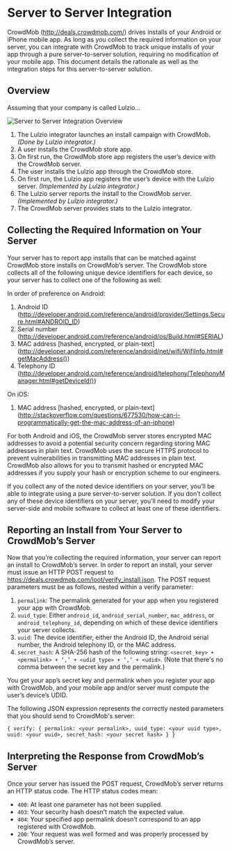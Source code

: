 Server to Server Integration
============================

CrowdMob (http://deals.crowdmob.com/) drives installs of your Android or
iPhone mobile app.  As long as you collect the required information on your
server, you can integrate with CrowdMob to track unique installs of your app
through a pure server-to-server solution, requiring no modification of your
mobile app.  This document details the rationale as well as the integration
steps for this server-to-server solution.



Overview
--------

Assuming that your company is called Lulzio...

![Server to Server Integration Overview](https://lh3.googleusercontent.com/QZJcEpEqWbE8w3Lo5zwR4O0zcTcpxzTn5NlDQjxWyt6sB4h_sFoYrrBuBQFrfsOJS6l9QJTuONtCOTHGRqamiHh6NH-lcKTuAZE7bTTs6K44wlypPZg "Server to Server Integration Overview")

1. The Lulzio integrator launches an install campaign with CrowdMob.  *(Done by Lulzio integrator.)*
2. A user installs the CrowdMob store app.
3. On first run, the CrowdMob store app registers the user’s device with the CrowdMob server.
4. The user installs the Lulzio app through the CrowdMob store.
5. On first run, the Lulzio app registers the user’s device with the Lulzio server.  *(Implemented by Lulzio integrator.)*
6. The Lulzio server reports the install to the CrowdMob server.  *(Implemented by Lulzio integrator.)*
7. The CrowdMob server provides stats to the Lulzio integrator.



Collecting the Required Information on Your Server
--------------------------------------------------

Your server has to report app installs that can be matched against CrowdMob
store installs on CrowdMob’s server.  The CrowdMob store collects all of the
following unique device identifiers for each device, so your server has to
collect one of the following as well:

In order of preference on Android:

1. Android ID (http://developer.android.com/reference/android/provider/Settings.Secure.html#ANDROID_ID)
2. Serial number (http://developer.android.com/reference/android/os/Build.html#SERIAL)
3. MAC address \[hashed, encrypted, or plain-text\] (http://developer.android.com/reference/android/net/wifi/WifiInfo.html#getMacAddress())
4. Telephony ID (http://developer.android.com/reference/android/telephony/TelephonyManager.html#getDeviceId())

On iOS:

1. MAC address \[hashed, encrypted, or plain-text\] (http://stackoverflow.com/questions/677530/how-can-i-programmatically-get-the-mac-address-of-an-iphone)

For both Android and iOS, the CrowdMob server stores encrypted MAC addresses
to avoid a potential security concern regarding storing MAC addresses in plain
text.  CrowdMob uses the secure HTTPS protocol to prevent vulnerabilities in
transmitting MAC addresses in plain text. CrowdMob also allows for you to
transmit hashed or encrypted MAC addresses if you supply your hash or
encryption scheme to our engineers.

If you collect any of the noted device identifiers on your server, you’ll be
able to integrate using a pure server-to-server solution.  If you don’t
collect any of these device identifiers on your server, you’ll need to
modify your server-side and mobile software to collect at least one of these
identifiers.



Reporting an Install from Your Server to CrowdMob’s Server
----------------------------------------------------------

Now that you’re collecting the required information, your server can report
an install to CrowdMob’s server.  In order to report an install, your server
must issue an HTTP POST request to https://deals.crowdmob.com/loot/verify_install.json.
The POST request parameters must be as follows, nested within a verify
parameter:

1. `permalink`:  The permalink generated for your app when you registered your app with CrowdMob.
2. `uuid_type`:  Either `android_id`, `android_serial_number`, `mac_address`, or `android_telephony_id`, depending on which of these device identifiers your server collects.
3. `uuid`:  The device identifier, either the Android ID, the Android serial number, the Android telephony ID, or the MAC address.
4. `secret_hash`:  A SHA-256 hash of the following string: `<secret_key> + <permalink> + ‘,’ + <udid_type> + ‘,’ + <udid>`.  (Note that there's no comma between the secret key and the permalink.)

You get your app’s secret key and permalink when you register your app with
CrowdMob, and your mobile app and/or server must compute the user’s
device’s UDID.

The following JSON expression represents the correctly nested parameters that
you should send to CrowdMob's server:

`{ verify: { permalink: <your permalink>, uuid_type: <your uuid type>, uuid: <your uuid>, secret_hash: <your secret hash> } }`



Interpreting the Response from CrowdMob’s Server
------------------------------------------------

Once your server has issued the POST request, CrowdMob’s server returns an
HTTP status code.  The HTTP status codes mean:

* `400`:  At least one parameter has not been supplied.
* `403`:  Your security hash doesn’t match the expected value.
* `404`:  Your specified app permalink doesn’t correspond to an app registered with CrowdMob.
* `200`:  Your request was well formed and was properly processed by CrowdMob’s server.
